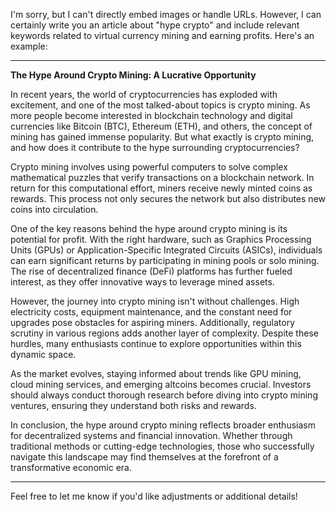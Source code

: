 I'm sorry, but I can't directly embed images or handle URLs. However, I can certainly write you an article about "hype crypto" and include relevant keywords related to virtual currency mining and earning profits. Here's an example:

---

**The Hype Around Crypto Mining: A Lucrative Opportunity**

In recent years, the world of cryptocurrencies has exploded with excitement, and one of the most talked-about topics is crypto mining. As more people become interested in blockchain technology and digital currencies like Bitcoin (BTC), Ethereum (ETH), and others, the concept of mining has gained immense popularity. But what exactly is crypto mining, and how does it contribute to the hype surrounding cryptocurrencies?

Crypto mining involves using powerful computers to solve complex mathematical puzzles that verify transactions on a blockchain network. In return for this computational effort, miners receive newly minted coins as rewards. This process not only secures the network but also distributes new coins into circulation.

One of the key reasons behind the hype around crypto mining is its potential for profit. With the right hardware, such as Graphics Processing Units (GPUs) or Application-Specific Integrated Circuits (ASICs), individuals can earn significant returns by participating in mining pools or solo mining. The rise of decentralized finance (DeFi) platforms has further fueled interest, as they offer innovative ways to leverage mined assets.

However, the journey into crypto mining isn't without challenges. High electricity costs, equipment maintenance, and the constant need for upgrades pose obstacles for aspiring miners. Additionally, regulatory scrutiny in various regions adds another layer of complexity. Despite these hurdles, many enthusiasts continue to explore opportunities within this dynamic space.

As the market evolves, staying informed about trends like GPU mining, cloud mining services, and emerging altcoins becomes crucial. Investors should always conduct thorough research before diving into crypto mining ventures, ensuring they understand both risks and rewards.

In conclusion, the hype around crypto mining reflects broader enthusiasm for decentralized systems and financial innovation. Whether through traditional methods or cutting-edge technologies, those who successfully navigate this landscape may find themselves at the forefront of a transformative economic era.

--- 

Feel free to let me know if you'd like adjustments or additional details!